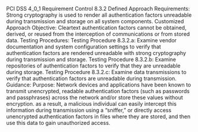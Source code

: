 PCI DSS 4_0_1 Requirement Control 8.3.2 Defined Approach Requirements: Strong cryptography is used to render all authentication factors unreadable during transmission and storage on all system components. Customized Approach Objective: Cleartext authentication factors cannot be obtained, derived, or reused from the interception of communications or from stored data. Testing Procedures: Testing Procedure 8.3.2.a: Examine vendor documentation and system configuration settings to verify that authentication factors are rendered unreadable with strong cryptography during transmission and storage. Testing Procedure 8.3.2.b: Examine repositories of authentication factors to verify that they are unreadable during storage. Testing Procedure 8.3.2.c: Examine data transmissions to verify that authentication factors are unreadable during transmission. Guidance: Purpose: Network devices and applications have been known to transmit unencrypted, readable authentication factors (such as passwords and passphrases) across the network and/or store these values without encryption. as a result, a malicious individual can easily intercept this information during transmission using a “sniffer,” or directly access unencrypted authentication factors in files where they are stored, and then use this data to gain unauthorized access.